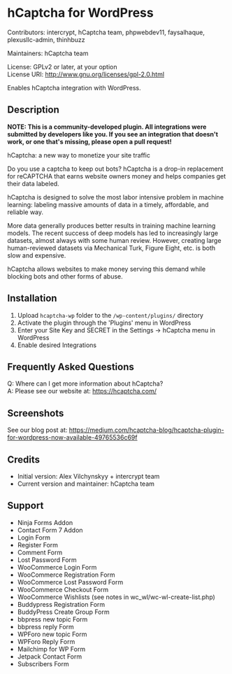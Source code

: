 
# hCaptcha for WordPress


Contributors: intercrypt, hCaptcha team, phpwebdev11, faysalhaque, plexusllc-admin, thinhbuzz

Maintainers: hCaptcha team  

License: GPLv2 or later, at your option  
License URI: http://www.gnu.org/licenses/gpl-2.0.html  
 
Enables hCaptcha integration with WordPress.

## Description

**NOTE: This is a community-developed plugin. All integrations were submitted by developers like you. If you see an integration that doesn't work, or one that's missing, please open a pull request!**

hCaptcha: a new way to monetize your site traffic 

Do you use a captcha to keep out bots? hCaptcha is a drop-in replacement for reCAPTCHA that earns website owners money and helps companies get their data labeled.  

hCaptcha is designed to solve the most labor intensive problem in machine learning: labeling massive amounts of data in a timely, affordable, and reliable way.  

More data generally produces better results in training machine learning models. The recent success of deep models has led to increasingly large datasets, almost always with some human review. However, creating large human-reviewed datasets via Mechanical Turk, Figure Eight, etc. is both slow and expensive.  

hCaptcha allows websites to make money serving this demand while blocking bots and other forms of abuse.  
 
## Installation
 
1. Upload `hcaptcha-wp` folder to the `/wp-content/plugins/` directory  
2. Activate the plugin through the 'Plugins' menu in WordPress  
3. Enter your Site Key and SECRET in the Settings -> hCaptcha menu in WordPress  
4. Enable desired Integrations  
 
## Frequently Asked Questions

Q: Where can I get more information about hCaptcha?  
A: Please see our website at: https://hcaptcha.com/
 
## Screenshots

See our blog post at: https://medium.com/hcaptcha-blog/hcaptcha-plugin-for-wordpress-now-available-49765536c69f

## Credits

* Initial version: Alex Vilchynskyy + intercrypt team
* Current version and maintainer: hCaptcha team

## Support

* Ninja Forms Addon
* Contact Form 7 Addon
* Login Form
* Register Form
* Comment Form
* Lost Password Form
* WooCommerce Login Form
* WooCommerce Registration Form
* WooCommerce Lost Password Form
* WooCommerce Checkout Form
* WooCommerce Wishlists (see notes in wc_wl/wc-wl-create-list.php)
* Buddypress Registration Form
* BuddyPress Create Group Form
* bbpress new topic Form
* bbpress reply Form
* WPForo new topic Form
* WPForo Reply Form
* Mailchimp for WP Form
* Jetpack Contact Form
* Subscribers Form
